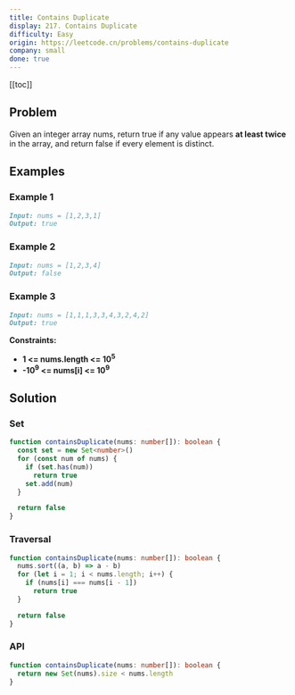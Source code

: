 ```yaml
---
title: Contains Duplicate
display: 217. Contains Duplicate
difficulty: Easy
origin: https://leetcode.cn/problems/contains-duplicate
company: small
done: true
---
```


[[toc]]

## Problem

Given an integer array nums, return true if any value appears **at least twice** in the array, and return false if every element is distinct.

## Examples

### Example 1

```md
Input: nums = [1,2,3,1]
Output: true
```

### Example 2

```md
Input: nums = [1,2,3,4]
Output: false
```

### Example 3

```md
Input: nums = [1,1,1,3,3,4,3,2,4,2]
Output: true
```

**Constraints:**

- **1 <= nums.length <= 10<sup>5</sup>**
- **-10<sup>9</sup> <= nums[i] <= 10<sup>9</sup>**

## Solution

### Set

```ts
function containsDuplicate(nums: number[]): boolean {
  const set = new Set<number>()
  for (const num of nums) {
    if (set.has(num))
      return true
    set.add(num)
  }

  return false
}
```

### Traversal

```ts
function containsDuplicate(nums: number[]): boolean {
  nums.sort((a, b) => a - b)
  for (let i = 1; i < nums.length; i++) {
    if (nums[i] === nums[i - 1])
      return true
  }

  return false
}
```

### API

```ts
function containsDuplicate(nums: number[]): boolean {
  return new Set(nums).size < nums.length
}
```

